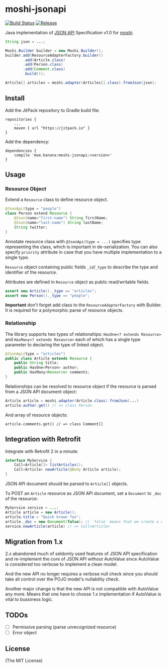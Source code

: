 # moshi-jsonapi

[![Build Status](https://travis-ci.org/kamikat/moshi-jsonapi.svg?branch=master)](https://travis-ci.org/kamikat/moshi-jsonapi)
[![Release](https://jitpack.io/v/moe.banana/moshi-jsonapi.svg)](https://jitpack.io/#moe.banana/moshi-jsonapi)

Java implementation of [JSON API](http://jsonapi.org/) Specification v1.0 for [moshi](https://github.com/square/moshi).

```java
String json = ...;

Moshi.Builder builder = new Moshi.Builder();
builder.add(ResourceAdapterFactory.builder()
        .add(Article.class)
        .add(Person.class)
        .add(Comment.class)
        .build());

Article[] articles = moshi.adapter(Articles[].class).fromJson(json);
```

## Install

Add the JitPack repository to Gradle build file:

    repositories {
        ...
        maven { url "https://jitpack.io" }
    }

Add the dependency:

    dependencies {
        compile 'moe.banana:moshi-jsonapi:<version>'
    }

## Usage

### Resource Object

Extend a `Resource` class to define resource object.

```java
@JsonApi(type = "people")
class Person extend Resource {
    @Json(name="first-name") String firstName;
    @Json(name="last-name") String lastName;
    String twitter;
}
```

Annotate resource class with `@JsonApi(type = ...)` specifies type representing the class,
which is important in de-serialization. You can also specify `priority` attribute in case that
you have multiple implementation to a single type.

`Resource` object containing public fields `_id`/`_type` to describe the type and identifier of the resource.

Attributes are defined in `Resource` object as public read/writable fields.

```java
assert new Article()._type == "articles";
assert new Person()._type == "people";
```

**Important** don't forget add class to the `ResourceAdapterFactory` with Builder.
It is required for a polymorphic parse of resource objects.

### Relationship

The library supports two types of relationships: `HasOne<? extends Resource>` and `HasMany<? extends Resource>`
each of which has a single type parameter to declaring the type of linked object.

```java
@JsonApi(type = "articles")
public class Article extends Resource {
    public String title;
    public HasOne<Person> author;
    public HasMany<Resource> comments;
}
```

Relationships can be resolved to resource object if the resource is parsed from a JSON API document object:

```java
Article article = moshi.adapter(Article.class).fromJson(...)
article.author.get() // => class Person
```

And array of resource objects:

```
article.comments.get() // => class Comment[]
```

## Integration with Retrofit

Integrate with Retrofit 2 in a minute:

```java
interface MyService {
    Call<Article[]> listArticles();
    Call<Article> newArticle(@Body Article article);
}
```

JSON API document should be parsed to `Article[]` objects.

To POST an `Article` resource as JSON API document, set a `Document` to `_doc` of the resource:

```java
MyService service = ...;
Article article = new Article();
article.title = "Quick brown fox";
article._doc = new Document(false); // `false` means that we create a document with single data object
service.newArticle(article) // => Call<Article>
```

## Migration from 1.x

2.x abandoned much of seldomly used features of JSON API specification and re-implement the core of JSON API without
AutoValue since AutoValue is considered too verbose to implement a clean model.

And the new API no longer requires a verbose null check since you should take all control over the POJO model's nullability check.

Another major change is that the new API is not compatible with AutoValue any more. Means that one have to choose 1.x implementation
if AutoValue is vital to bussiness logic.

## TODOs

- [ ] Permissive parsing (parse unrecognized resource)
- [ ] Error object

## License

(The MIT License)
